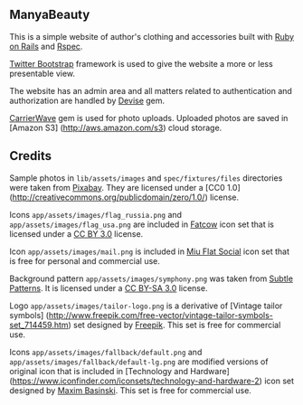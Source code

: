 ## ManyaBeauty

This is a simple website of author's clothing and accessories built with
[Ruby on Rails](http://rubyonrails.org) and [Rspec](http://rspec.info).

[Twitter Bootstrap](http://getbootstrap.com) framework is used to give the
website a more or less presentable view.

The website has an admin area and all matters related to authentication and
authorization are handled by [Devise](https://github.com/plataformatec/devise)
gem.

[CarrierWave](https://github.com/carrierwaveuploader/carrierwave) gem is used
for photo uploads. Uploaded photos are saved in [Amazon S3]
(http://aws.amazon.com/s3) cloud storage.

## Credits

Sample photos in `lib/assets/images` and `spec/fixtures/files` directories were
taken from [Pixabay](http://pixabay.com). They are licensed under a [CC0 1.0]
(http://creativecommons.org/publicdomain/zero/1.0/) license.

Icons `app/assets/images/flag_russia.png` and `app/assets/images/flag_usa.png`
are included in [Fatcow](http://www.fatcow.com/free-icons) icon set that is
licensed under a [CC BY 3.0](http://creativecommons.org/licenses/by/3.0/)
license.

Icon `app/assets/images/mail.png` is included in
[Miu Flat Social](http://linhpham.me/social) icon set that is free for personal
and commercial use.

Background pattern `app/assets/images/symphony.png` was taken from
[Subtle Patterns](http://subtlepatterns.com/). It is licensed under a
[CC BY-SA 3.0](http://creativecommons.org/licenses/by-sa/3.0/) license.

Logo `app/assets/images/tailor-logo.png` is a derivative of
[Vintage tailor symbols]
(http://www.freepik.com/free-vector/vintage-tailor-symbols-set_714459.htm) set
designed by [Freepik](http://www.freepik.com). This set is free for commercial
use.

Icons `app/assets/images/fallback/default.png` and
`app/assets/images/fallback/default-lg.png` are modified versions of original
icon that is included in [Technology and Hardware]
(https://www.iconfinder.com/iconsets/technology-and-hardware-2) icon set
designed by [Maxim Basinski](https://www.iconfinder.com/vasabii). This set is
free for commercial use.
